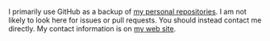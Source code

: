 I primarily use GitHub as a backup of [my personal repositories](http://src.kaivo.net/).
I am not likely to look here for issues or pull requests.
You should instead contact me directly. My contact information is on [my web site](http://jakob.kaivo.net/).
